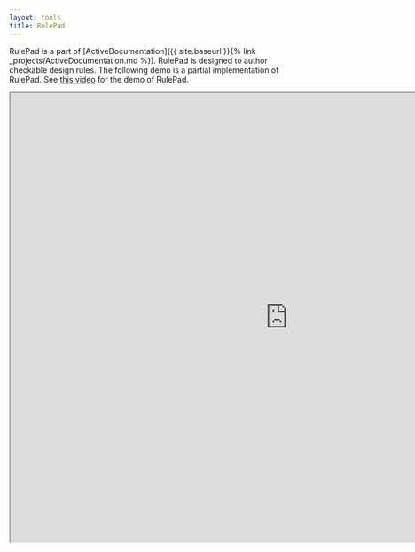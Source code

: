 ```yaml
---
layout: tools
title: RulePad
---
```


RulePad is a part of [ActiveDocumentation]({{ site.baseurl }}{% link _projects/ActiveDocumentation.md %}).
RulePad is designed to author checkable design rules.
The following demo is a partial implementation of RulePad.
See [this video](https://youtu.be/u_IjorRovxc) for the demo of RulePad.



<iframe height="810" width="1000" src="https://saharmehrpour.github.io/RulePad-Demo/"></iframe>